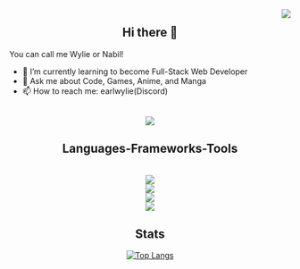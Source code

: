 <img align="right" src="https://visitor-badge.laobi.icu/badge?page_id=earlwyl.earlwyl" />


<div align=center>
<h2 align="center"> Hi there 👋 </h2>
</div>
You can call me Wylie or Nabil!

- 🌱 I’m currently learning to become Full-Stack Web Developer
- 💬 Ask me about Code, Games, Anime, and Manga
- 📫 How to reach me: earlwylie(Discord)

<br/>
<div align="center"> 
  <a href="https://x.com/earldocode">
     <img src="https://img.shields.io/badge/X-000000?style=for-the-badge&logo=x&logoColor=white"/> 
  </a>
</div>

<h2 align="center"> Languages-Frameworks-Tools </h2>
<br/>
<div align="center">
    <img src="https://skillicons.dev/icons?i=vscode,github,figma,git,postman" /><br>
    <img src="https://skillicons.dev/icons?i=html,css,javascript,php,python,go" /><br>
    <img src="https://skillicons.dev/icons?i=tailwind,bootstrap,nodejs,express,react,nextjs,laravel" /><br>
    <img src="https://skillicons.dev/icons?i=mysql,mongodb" /><br>
</div>

<h2 align="center"> Stats </h2>
<div align=center>
  
[![Top Langs](https://github-readme-stats-inky-five-57.vercel.app//api/top-langs/?username=earlwyl&layout=compact&theme=radical)](https://github.com/earlwyl/github-readme-stats)

</div>

